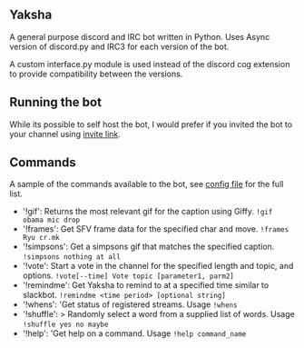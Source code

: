 ## Yaksha

A general purpose discord and IRC bot written in Python. Uses Async version of discord.py and IRC3 for each version of the bot. 

A custom interface.py module is used instead of the discord cog extension to provide compatibility between the versions. 

## Running the bot

While its possible to self host the bot, I would prefer if you invited the bot to your channel using [invite link](https://discordapp.com/oauth2/authorize?client_id=194156698150240257&scope=bot&permissions=0x00000c00).

## Commands
A sample of the commands available to the bot, see [config file](conf/bots.yaml) for the full list. 

* '!gif': Returns the most relevant gif for the caption using Giffy. ```!gif obama mic drop```
* '!frames': 
    Get SFV frame data for the specified char and move. ```!frames Ryu cr.mk```
* '!simpsons': Get a simpsons gif that matches the specified caption. ```!simpsons nothing at all```
* '!vote': Start a vote in the channel for the specified length and
    topic, and options. ```!vote[--time] Vote topic [parameter1, parm2] ```  
* '!remindme': 
    Get Yaksha to remind to at a specified time similar to slackbot. ```!remindme <time period> [optional string]```
* '!whens': 'Get status of registered streams. Usage ```!whens```
* '!shuffle': >
    Randomly select a word from a supplied list of words.
    Usage ```!shuffle yes no maybe```
* '!help': 'Get help on a command. Usage ```!help command_name```

  


